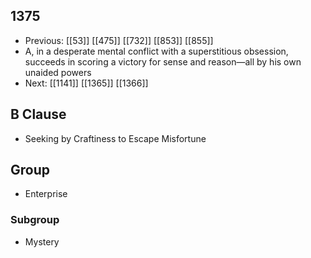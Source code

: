 ## 1375
- Previous: [[53]] [[475]] [[732]] [[853]] [[855]] 
- A, in a desperate mental conflict with a superstitious obsession, succeeds in scoring a victory for sense and reason—all by his own unaided powers
- Next: [[1141]] [[1365]] [[1366]] 

## B Clause
- Seeking by Craftiness to Escape Misfortune

## Group
- Enterprise

### Subgroup
- Mystery

